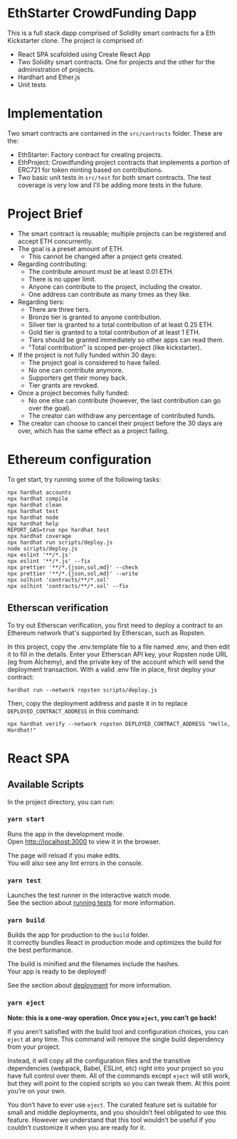 # EthStarter CrowdFunding Dapp

This is a full stack dapp comprised of Solidity smart contracts for a Eth Kickstarter clone. The project is comprised of:
- React SPA scafolded using Create React App
- Two Solidity smart contracts. One for projects and the other for the administration of projects.
- Hardhart and Ether.js
- Unit tests


# Implementation

Two smart contracts are contained in the `src/contracts` folder. These are the:
- EthStarter: Factory contract for creating projects.
- EthProject: Crowdfunding project contracts that implements a portion of ERC721 for token minting based on contributions.
- Two basic unit tests in `src/test` for both smart contracts. The test coverage is very low and I'll be adding more tests in the future.

# Project Brief
- The smart contract is reusable; multiple projects can be registered and accept ETH concurrently.
- The goal is a preset amount of ETH.
  - This cannot be changed after a project gets created.
- Regarding contributing:
  - The contribute amount must be at least 0.01 ETH.
  - There is no upper limit.
  - Anyone can contribute to the project, including the creator.
  - One address can contribute as many times as they like.
- Regarding tiers:
  - There are three tiers.
  - Bronze tier is granted to anyone contribution.
  - Silver tier is granted to a total contribution of at least 0.25 ETH.
  - Gold tier is granted to a total contribution of at least 1 ETH.
  - Tiers should be granted immediately so other apps can read them.
  - "Total contribution" is scoped per-project (like kickstarter).
- If the project is not fully funded within 30 days:
  - The project goal is considered to have failed.
  - No one can contribute anymore.
  - Supporters get their money back.
  - Tier grants are revoked.
- Once a project becomes fully funded:
  - No one else can contribute (however, the last contribution can go over the goal).
  - The creator can withdraw any percentage of contributed funds.
- The creator can choose to cancel their project before the 30 days are over, which has the same effect as a project failing.



# Ethereum configuration

To get start, try running some of the following tasks:

```shell
npx hardhat accounts
npx hardhat compile
npx hardhat clean
npx hardhat test
npx hardhat node
npx hardhat help
REPORT_GAS=true npx hardhat test
npx hardhat coverage
npx hardhat run scripts/deploy.js
node scripts/deploy.js
npx eslint '**/*.js'
npx eslint '**/*.js' --fix
npx prettier '**/*.{json,sol,md}' --check
npx prettier '**/*.{json,sol,md}' --write
npx solhint 'contracts/**/*.sol'
npx solhint 'contracts/**/*.sol' --fix
```

## Etherscan verification

To try out Etherscan verification, you first need to deploy a contract to an Ethereum network that's supported by Etherscan, such as Ropsten.

In this project, copy the .env.template file to a file named .env, and then edit it to fill in the details. Enter your Etherscan API key, your Ropsten node URL (eg from Alchemy), and the private key of the account which will send the deployment transaction. With a valid .env file in place, first deploy your contract:

```shell
hardhat run --network ropsten scripts/deploy.js
```

Then, copy the deployment address and paste it in to replace `DEPLOYED_CONTRACT_ADDRESS` in this command:

```shell
npx hardhat verify --network ropsten DEPLOYED_CONTRACT_ADDRESS "Hello, Hardhat!"
```

# React SPA

## Available Scripts

In the project directory, you can run:

### `yarn start`

Runs the app in the development mode.\
Open [http://localhost:3000](http://localhost:3000) to view it in the browser.

The page will reload if you make edits.\
You will also see any lint errors in the console.

### `yarn test`

Launches the test runner in the interactive watch mode.\
See the section about [running tests](https://facebook.github.io/create-react-app/docs/running-tests) for more information.

### `yarn build`

Builds the app for production to the `build` folder.\
It correctly bundles React in production mode and optimizes the build for the best performance.

The build is minified and the filenames include the hashes.\
Your app is ready to be deployed!

See the section about [deployment](https://facebook.github.io/create-react-app/docs/deployment) for more information.

### `yarn eject`

**Note: this is a one-way operation. Once you `eject`, you can’t go back!**

If you aren’t satisfied with the build tool and configuration choices, you can `eject` at any time. This command will remove the single build dependency from your project.

Instead, it will copy all the configuration files and the transitive dependencies (webpack, Babel, ESLint, etc) right into your project so you have full control over them. All of the commands except `eject` will still work, but they will point to the copied scripts so you can tweak them. At this point you’re on your own.

You don’t have to ever use `eject`. The curated feature set is suitable for small and middle deployments, and you shouldn’t feel obligated to use this feature. However we understand that this tool wouldn’t be useful if you couldn’t customize it when you are ready for it.


